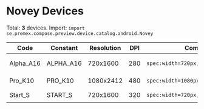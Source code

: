 # Novey Devices

Total: **3** devices. Import: `import se.premex.compose.preview.device.catalog.android.Novey`

| Code | Constant | Resolution | DPI | Compose Spec | Preview Usage |
|------|----------|------------|-----|-------------|---------------|
| Alpha_A16 | ALPHA_A16 | 720x1600 | 280 | `spec:width=720px,height=1600px,dpi=280` | `@Preview(device = Novey.ALPHA_A16)` |
| Pro_K10 | PRO_K10 | 1080x2412 | 480 | `spec:width=1080px,height=2412px,dpi=480` | `@Preview(device = Novey.PRO_K10)` |
| Start_S | START_S | 720x1600 | 320 | `spec:width=720px,height=1600px,dpi=320` | `@Preview(device = Novey.START_S)` |

<!-- Generated automatically. Do not edit manually. -->
